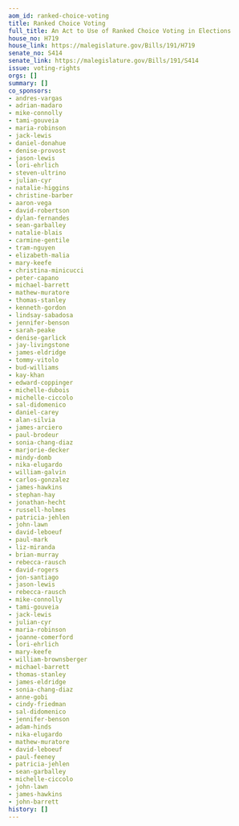 ```yaml
---
aom_id: ranked-choice-voting
title: Ranked Choice Voting
full_title: An Act to Use of Ranked Choice Voting in Elections
house_no: H719
house_link: https://malegislature.gov/Bills/191/H719
senate_no: S414
senate_link: https://malegislature.gov/Bills/191/S414
issue: voting-rights
orgs: []
summary: []
co_sponsors:
- andres-vargas
- adrian-madaro
- mike-connolly
- tami-gouveia
- maria-robinson
- jack-lewis
- daniel-donahue
- denise-provost
- jason-lewis
- lori-ehrlich
- steven-ultrino
- julian-cyr
- natalie-higgins
- christine-barber
- aaron-vega
- david-robertson
- dylan-fernandes
- sean-garballey
- natalie-blais
- carmine-gentile
- tram-nguyen
- elizabeth-malia
- mary-keefe
- christina-minicucci
- peter-capano
- michael-barrett
- mathew-muratore
- thomas-stanley
- kenneth-gordon
- lindsay-sabadosa
- jennifer-benson
- sarah-peake
- denise-garlick
- jay-livingstone
- james-eldridge
- tommy-vitolo
- bud-williams
- kay-khan
- edward-coppinger
- michelle-dubois
- michelle-ciccolo
- sal-didomenico
- daniel-carey
- alan-silvia
- james-arciero
- paul-brodeur
- sonia-chang-diaz
- marjorie-decker
- mindy-domb
- nika-elugardo
- william-galvin
- carlos-gonzalez
- james-hawkins
- stephan-hay
- jonathan-hecht
- russell-holmes
- patricia-jehlen
- john-lawn
- david-leboeuf
- paul-mark
- liz-miranda
- brian-murray
- rebecca-rausch
- david-rogers
- jon-santiago
- jason-lewis
- rebecca-rausch
- mike-connolly
- tami-gouveia
- jack-lewis
- julian-cyr
- maria-robinson
- joanne-comerford
- lori-ehrlich
- mary-keefe
- william-brownsberger
- michael-barrett
- thomas-stanley
- james-eldridge
- sonia-chang-diaz
- anne-gobi
- cindy-friedman
- sal-didomenico
- jennifer-benson
- adam-hinds
- nika-elugardo
- mathew-muratore
- david-leboeuf
- paul-feeney
- patricia-jehlen
- sean-garballey
- michelle-ciccolo
- john-lawn
- james-hawkins
- john-barrett
history: []
---
```

